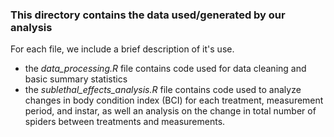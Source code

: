 ### This directory contains the data used/generated by our analysis

For each file, we include a brief description of it's use.

-   the *data_processing.R* file contains code used for data cleaning and basic summary statistics
-   the *sublethal_effects_analysis.R* file contains code used to analyze changes in body condition index (BCI) for each treatment, measurement period, and instar, as well an analysis on the change in total number of spiders between treatments and measurements.
